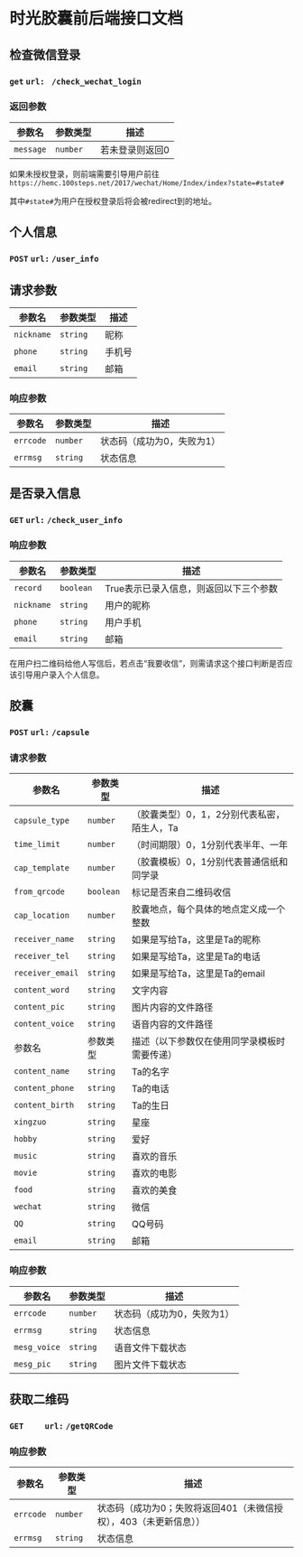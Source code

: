 # 时光胶囊前后端接口文档

## 检查微信登录

### `get`  		`url: ` `/check_wechat_login`



### 返回参数

| 参数名    | 参数类型 | 描述            |
| --------- | -------- | --------------- |
| `message` | `number` | 若未登录则返回0 |

如果未授权登录，则前端需要引导用户前往`https://hemc.100steps.net/2017/wechat/Home/Index/index?state=#state#`

其中`#state#`为用户在授权登录后将会被redirect到的地址。



## 个人信息

### `POST`		`url:` `/user_info`

## 请求参数

| 参数名     | 参数类型 | 描述   |
| ---------- | -------- | ------ |
| `nickname` | `string` | 昵称   |
| `phone`    | `string` | 手机号 |
| `email`    | `string` | 邮箱   |

### 响应参数

| 参数名    | 参数类型 | 描述                       |
| --------- | -------- | -------------------------- |
| `errcode` | `number` | 状态码（成功为0，失败为1） |
| `errmsg`  | `string` | 状态信息                   |



## 是否录入信息

### `GET`		`url:` `/check_user_info`

### 响应参数

| 参数名     | 参数类型  | 描述                                   |
| ---------- | --------- | -------------------------------------- |
| `record`   | `boolean` | True表示已录入信息，则返回以下三个参数 |
| `nickname` | `string`  | 用户的昵称                             |
| `phone`    | `string`  | 用户手机                               |
| `email`    | `string`  | 邮箱                                   |

在用户扫二维码给他人写信后，若点击“我要收信”，则需请求这个接口判断是否应该引导用户录入个人信息。

## 胶囊

### `POST`		`url:` `/capsule`

### 请求参数

| 参数名           | 参数类型 | 描述                                         |
| ---------------- | -------- | -------------------------------------------- |
| `capsule_type`   | `number` | （胶囊类型）0，1，2分别代表私密，陌生人，Ta  |
| `time_limit`     | `number` | （时间期限）0，1分别代表半年、一年           |
| `cap_template`   | `number` | （胶囊模板）0，1分别代表普通信纸和同学录     |
| `from_qrcode`    | `boolean` | 标记是否来自二维码收信                       |
| `cap_location`   | `number` | 胶囊地点，每个具体的地点定义成一个整数       |
| `receiver_name`  | `string` | 如果是写给Ta，这里是Ta的昵称                 |
| `receiver_tel`   | `string` | 如果是写给Ta，这里是Ta的电话                 |
| `receiver_email` | `string` | 如果是写给Ta，这里是Ta的email                |
| `content_word`   | `string` | 文字内容                                     |
| `content_pic`    | `string` | 图片内容的文件路径                           |
| `content_voice`  | `string` | 语音内容的文件路径                           |
| 参数名           | 参数类型 | 描述（以下参数仅在使用同学录模板时需要传递） |
| `content_name`   | `string` | Ta的名字                                     |
| `content_phone`  | `string` | Ta的电话                                     |
| `content_birth`  | `string` | Ta的生日                                     |
| `xingzuo`        | `string`  | 星座                                         |
| `hobby`          | `string`  | 爱好                                         |
| `music`          | `string`  | 喜欢的音乐                                   |
| `movie`          | `string`  | 喜欢的电影                                   |
| `food`           | `string`  | 喜欢的美食                                   |
| `wechat`         | `string`  | 微信                                         |
| `QQ`             | `string`  | QQ号码                                       |
| `email`          | `string`  | 邮箱                                         |

### 响应参数

| 参数名       | 参数类型 | 描述                       |
| ------------ | -------- | -------------------------- |
| `errcode`    | `number` | 状态码（成功为0，失败为1） |
| `errmsg`     | `string` | 状态信息                   |
| `mesg_voice` | `string` | 语音文件下载状态           |
| `mesg_pic`   | `string` | 图片文件下载状态           |

## 获取二维码

### `GET	`	`url:` `/getQRCode`

### 响应参数

| 参数名    | 参数类型 | 描述                                                         |
| --------- | -------- | ------------------------------------------------------------ |
| `errcode` | `number` | 状态码（成功为0；失败将返回401（未微信授权），403（未更新信息）） |
| `errmsg`  | `string` | 状态信息                                                     |



